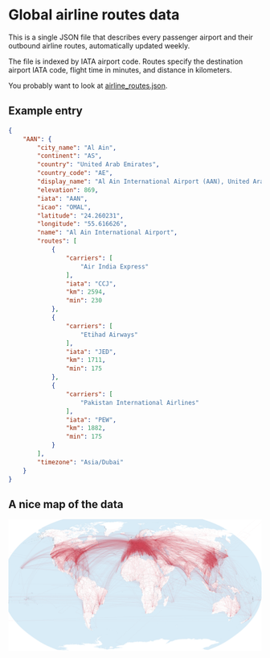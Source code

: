 Global airline routes data
==========================

This is a single JSON file that describes every passenger airport and their outbound airline routes, automatically updated weekly.

The file is indexed by IATA airport code. Routes specify the destination airport IATA code, flight time in minutes, and distance in kilometers.

You probably want to look at [airline_routes.json](airline_routes.json).

Example entry
-------------
```JSON
{
    "AAN": {
        "city_name": "Al Ain",
        "continent": "AS",
        "country": "United Arab Emirates",
        "country_code": "AE",
        "display_name": "Al Ain International Airport (AAN), United Arab Emirates",
        "elevation": 869,
        "iata": "AAN",
        "icao": "OMAL",
        "latitude": "24.260231",
        "longitude": "55.616626",
        "name": "Al Ain International Airport",
        "routes": [
            {
                "carriers": [
                    "Air India Express"
                ],
                "iata": "CCJ",
                "km": 2594,
                "min": 230
            },
            {
                "carriers": [
                    "Etihad Airways"
                ],
                "iata": "JED",
                "km": 1711,
                "min": 175
            },
            {
                "carriers": [
                    "Pakistan International Airlines"
                ],
                "iata": "PEW",
                "km": 1882,
                "min": 175
            }
        ],
        "timezone": "Asia/Dubai"
    }
}
```

A nice map of the data
----------------------
<img src="https://raw.githubusercontent.com/Jonty/airline-route-data/master/map.png">
